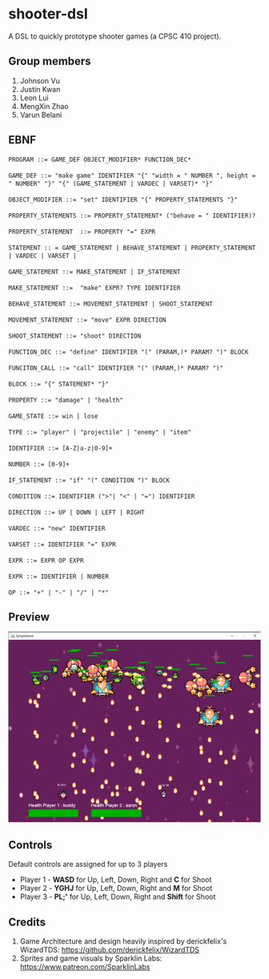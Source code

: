 # shooter-dsl
A DSL to quickly prototype shooter games (a CPSC 410 project).

## Group members
1. Johnson Vu
2. Justin Kwan
3. Leon Lui
4. MengXin Zhao
5. Varun Belani

## EBNF
```
PROGRAM ::= GAME_DEF OBJECT_MODIFIER* FUNCTION_DEC*

GAME_DEF ::= "make game" IDENTIFIER "{" "width = " NUMBER ", height = " NUMBER" "}" "{" (GAME_STATEMENT | VARDEC | VARSET)* "}"

OBJECT_MODIFIER ::= "set" IDENTIFIER "{" PROPERTY_STATEMENTS "}"

PROPERTY_STATEMENTS ::= PROPERTY_STATEMENT* ("behave = " IDENTIFIER)?

PROPERTY_STATEMENT  ::= PROPERTY "=" EXPR

STATEMENT :: = GAME_STATEMENT | BEHAVE_STATEMENT | PROPERTY_STATEMENT | VARDEC | VARSET | 

GAME_STATEMENT ::= MAKE_STATEMENT | IF_STATEMENT

MAKE_STATEMENT ::=  "make" EXPR? TYPE IDENTIFIER

BEHAVE_STATEMENT ::= MOVEMENT_STATEMENT | SHOOT_STATEMENT

MOVEMENT_STATEMENT ::= "move" EXPR DIRECTION

SHOOT_STATEMENT ::= "shoot" DIRECTION

FUNCTION_DEC ::= "define" IDENTIFIER "(" (PARAM,)* PARAM? ")" BLOCK

FUNCITON_CALL ::= "call" IDENTIFIER "(" (PARAM,)* PARAM? ")"

BLOCK ::= "{" STATEMENT* "}"

PROPERTY ::= "damage" | "health"

GAME_STATE ::= win | lose

TYPE ::= "player" | "projectile" | "enemy" | "item"

IDENTIFIER ::= [A-Z|a-z|0-9]+

NUMBER ::= [0-9]+

IF_STATEMENT ::= "if" "(" CONDITION ")" BLOCK

CONDITION ::= IDENTIFIER (">"| "<" | "=") IDENTIFIER

DIRECTION ::= UP | DOWN | LEFT | RIGHT

VARDEC ::= "new" IDENTIFIER

VARSET ::= IDENTIFIER "=" EXPR

EXPR ::= EXPR OP EXPR

EXPR ::= IDENTIFIER | NUMBER

OP ::= "+" | "-" | "/" | "*"

```

## Preview
![Alt text](media/Preview/1.png "SampleGame")

## Controls
Default controls are assigned for up to 3 players
- Player 1 - **WASD** for Up, Left, Down, Right and **C** for Shoot
- Player 2 - **YGHJ** for Up, Left, Down, Right and **M** for Shoot
- Player 3 - **PL;'** for Up, Left, Down, Right and **Shift** for Shoot

## Credits
1. Game Architecture and design heavily inspired by derickfelix's WizardTDS: https://github.com/derickfelix/WizardTDS
2. Sprites and game visuals by Sparklin Labs: https://www.patreon.com/SparklinLabs


